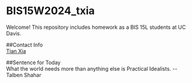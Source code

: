 # BIS15W2024_txia

Welcome! This repository includes homework as a BIS 15L students at UC Davis. 

##Contact Info  
[Tian Xia](ttxia@ucdavis.edu)  

##Sentence for Today  
What the world needs more than anything else is Practical Idealists. --Talben Shahar


